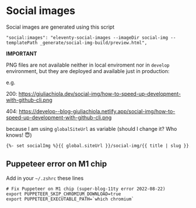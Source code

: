 # Social images

Social images are generated using this script

```shell
"social:images": "eleventy-social-images --imageDir social-img --templatePath _generate/social-img-build/preview.html",
```

**IMPORTANT**

PNG files are not available neither in local enviroment nor in `develop` environment, but they are deployed and available just in production:

e.g.

200:
https://giuliachiola.dev/social-img/how-to-speed-up-development-with-github-cli.png 

404:
https://develop--blog-giuliachiola.netlify.app/social-img/how-to-speed-up-development-with-github-cli.png

because I am using `globalSiteUrl` as variable (should I change it? Who knows! 😇)

```html
{%- set socialImg %}{{ global.siteUrl }}/social-img/{{ title | slug }}.png{% endset-%}
```

## Puppeteer error on M1 chip

Add in your `~/.zshrc` these lines

```shell
# Fix Puppeteer on M1 chip (super-blog-11ty error 2022-08-22)
export PUPPETEER_SKIP_CHROMIUM_DOWNLOAD=true
export PUPPETEER_EXECUTABLE_PATH=`which chromium`
```